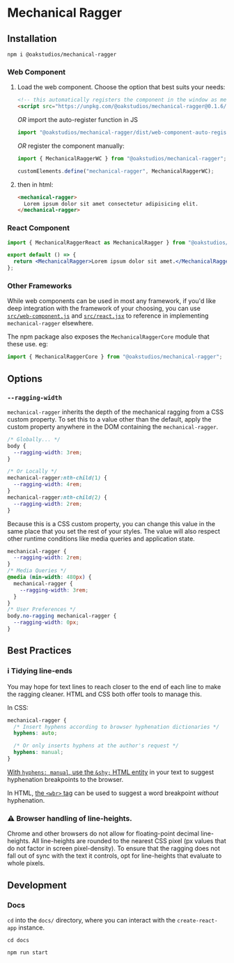 # Mechanical Ragger

## Installation

```
npm i @oakstudios/mechanical-ragger
```

### Web Component

1. Load the web component. Choose the option that best suits your needs:

   ```html
   <!-- this automatically registers the component in the window as mechanical-ragger -->
   <script src="https://unpkg.com/@oakstudios/mechanical-ragger@0.1.6/dist/web-component-auto-register.js"></script>
   ```

   _OR_ import the auto-register function in JS

   ```js
   import "@oakstudios/mechanical-ragger/dist/web-component-auto-register";
   ```

   _OR_ register the component manually:

   ```js
   import { MechanicalRaggerWC } from "@oakstudios/mechanical-ragger";

   customElements.define("mechanical-ragger", MechanicalRaggerWC);
   ```

2. then in html:

   ```html
   <mechanical-ragger>
     Lorem ipsum dolor sit amet consectetur adipisicing elit.
   </mechanical-ragger>
   ```

### React Component

```jsx
import { MechanicalRaggerReact as MechanicalRagger } from "@oakstudios/mechanical-ragger";

export default () => {
  return <MechanicalRagger>Lorem ipsum dolor sit amet.</MechanicalRagger>;
};
```

### Other Frameworks

While web components can be used in most any framework, if you'd like deep integration with the framework of your choosing, you can use [`src/web-component.js`](src/web-component.js) and [`src/react.jsx`](src/react.jsx) to reference in implementing `mechanical-ragger` elsewhere.

The npm package also exposes the `MechanicalRaggerCore` module that these use. eg:

```js
import { MechanicalRaggerCore } from "@oakstudios/mechanical-ragger";
```

## Options

### `--ragging-width`

`mechanical-ragger` inherits the depth of the mechanical ragging from a CSS custom property. To set this to a value other than the default, apply the custom property anywhere in the DOM containing the `mechanical-ragger`.

```css
/* Globally... */
body {
  --ragging-width: 3rem;
}

/* Or Locally */
mechanical-ragger:nth-child(1) {
  --ragging-width: 4rem;
}
mechanical-ragger:nth-child(2) {
  --ragging-width: 2rem;
}
```

Because this is a CSS custom property, you can change this value in the same place that you set the rest of your styles. The value will also respect other runtime conditions like media queries and application state.

```css
mechanical-ragger {
  --ragging-width: 2rem;
}
/* Media Queries */
@media (min-width: 480px) {
  mechanical-ragger {
    --ragging-width: 3rem;
  }
}
/* User Preferences */
body.no-ragging mechanical-ragger {
  --ragging-width: 0px;
}
```

## Best Practices

### ℹ️ Tidying line-ends

You may hope for text lines to reach closer to the end of each line to make the ragging cleaner. HTML and CSS both offer tools to manage this.

In CSS:

```css
mechanical-ragger {
  /* Insert hyphens according to browser hyphenation dictionaries */
  hyphens: auto;

  /* Or only inserts hyphens at the author's request */
  hyphens: manual;
}
```

[With `hyphens: manual`, use the `&shy;` HTML entity](https://developer.mozilla.org/en-US/docs/Web/CSS/hyphens#suggesting_line_break_opportunities) in your text to suggest hyphenation breakpoints to the browser.

In HTML, [the `<wbr>` tag](https://developer.mozilla.org/en-US/docs/Web/HTML/Element/wbr) can be used to suggest a word breakpoint _without_ hyphenation.

### ⚠️ Browser handling of line-heights.

Chrome and other browsers do not allow for floating-point decimal line-heights. All line-heights are rounded to the nearest CSS pixel (px values that do not factor in screen pixel-density). To ensure that the ragging does not fall out of sync with the text it controls, opt for line-heights that evaluate to whole pixels.

## Development

### Docs

`cd` into the `docs/` directory, where you can interact with the `create-react-app` instance.

```
cd docs

npm run start
```
